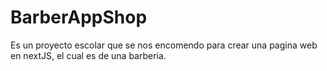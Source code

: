 # BarberAppShop
Es un proyecto escolar que se nos encomendo para crear una pagina web en nextJS, el cual es de una barberia.
